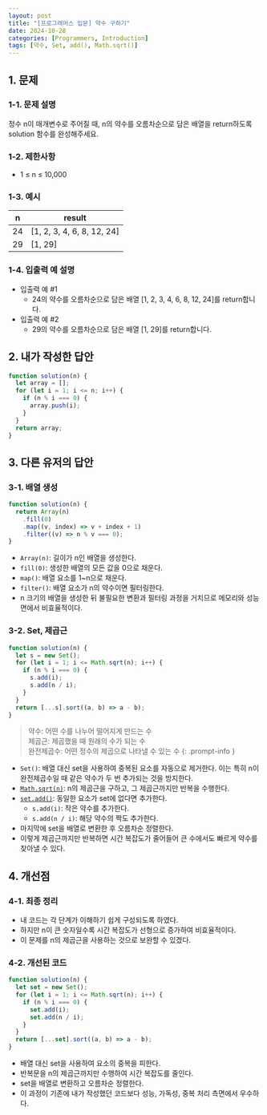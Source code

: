 ```yaml
---
layout: post
title: "[프로그래머스 입문] 약수 구하기"
date: 2024-10-28
categories: [Programmers, Introduction]
tags: [약수, Set, add(), Math.sqrt()]
---
```


## 1. 문제

### 1-1. 문제 설명

정수 n이 매개변수로 주어질 때, n의 약수를 오름차순으로 담은 배열을 return하도록 solution 함수를 완성해주세요.

### 1-2. 제한사항

- 1 ≤ n ≤ 10,000

### 1-3. 예시

<table>
  <thead>
    <tr>
      <th>n</th>
      <th>result</th>
    </tr>
  </thead>
  <tbody>
    <tr>
      <td>24</td>
      <td>[1, 2, 3, 4, 6, 8, 12, 24]</td>
    </tr>
    <tr>
      <td>29</td>
      <td>[1, 29]</td>
    </tr>
  </tbody>
</table>

### 1-4. 입출력 예 설명

- 입출력 예 #1
  - 24의 약수를 오름차순으로 담은 배열 [1, 2, 3, 4, 6, 8, 12, 24]를 return합니다.
- 입출력 예 #2
  - 29의 약수를 오름차순으로 담은 배열 [1, 29]를 return합니다.

## 2. 내가 작성한 답안

```javascript
function solution(n) {
  let array = [];
  for (let i = 1; i <= n; i++) {
    if (n % i === 0) {
      array.push(i);
    }
  }
  return array;
}
```

## 3. 다른 유저의 답안

### 3-1. 배열 생성

```javascript
function solution(n) {
  return Array(n)
    .fill(0)
    .map((v, index) => v + index + 1)
    .filter((v) => n % v === 0);
}
```

- `Array(n)`: 길이가 n인 배열을 생성한다.
- `fill(0)`: 생성한 배열의 모든 값을 0으로 채운다.
- `map()`: 배열 요소를 1~n으로 채운다.
- `filter()`: 배열 요소가 n의 약수이면 필터링한다.
- n 크기의 배열을 생성한 뒤 불필요한 변환과 필터링 과정을 거치므로 메모리와 성능 면에서 비효율적이다.

### 3-2. Set, 제곱근

```javascript
function solution(n) {
  let s = new Set();
  for (let i = 1; i <= Math.sqrt(n); i++) {
    if (n % i === 0) {
      s.add(i);
      s.add(n / i);
    }
  }
  return [...s].sort((a, b) => a - b);
}
```

> 약수: 어떤 수를 나누어 떨어지게 만드는 수<br>
제곱근: 제곱했을 때 원래의 수가 되는 수<br>
완전제곱수: 어떤 정수의 제곱으로 나타낼 수 있는 수
{: .prompt-info }

- `Set()`: 배열 대신 set을 사용하여 중복된 요소를 자동으로 제거한다. 이는 특히 n이 완전제곱수일 때 같은 약수가 두 번 추가되는 것을 방지한다.
- [`Math.sqrt(n)`](https://developer.mozilla.org/ko/docs/Web/JavaScript/Reference/Global_Objects/Math/sqrt): n의 제곱근을 구하고, 그 제곱근까지만 반복을 수행한다.
- [`set.add()`](https://developer.mozilla.org/ko/docs/Web/JavaScript/Reference/Global_Objects/Set/add): 동일한 요소가 set에 없다면 추가한다.
  - `s.add(i)`: 작은 약수를 추가한다.
  - `s.add(n / i)`: 해당 약수의 짝도 추가한다.
- 마지막에 set을 배열로 변환한 후 오름차순 정렬한다.
- 이렇게 제곱근까지만 반복하면 시간 복잡도가 줄어들어 큰 수에서도 빠르게 약수를 찾아낼 수 있다.

## 4. 개선점

### 4-1. 최종 정리

- 내 코드는 각 단계가 이해하기 쉽게 구성되도록 하였다.
- 하지만 n이 큰 숫자일수록 시간 복잡도가 선형으로 증가하여 비효율적이다.
- 이 문제를 n의 제곱근을 사용하는 것으로 보완할 수 있겠다.

### 4-2. 개선된 코드

```javascript
function solution(n) {
  let set = new Set();
  for (let i = 1; i <= Math.sqrt(n); i++) {
    if (n % i === 0) {
      set.add(i);
      set.add(n / i);
    }
  }
  return [...set].sort((a, b) => a - b);
}
```
- 배열 대신 set을 사용하여 요소의 중복을 피한다.
- 반복문을 n의 제곱근까지만 수행하여 시간 복잡도를 줄인다.
- set을 배열로 변환하고 오름차순 정렬한다.
- 이 과정이 기존에 내가 작성했던 코드보다 성능, 가독성, 중복 처리 측면에서 우수하다.